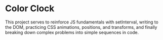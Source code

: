 # Color Clock
This project serves to reinforce JS fundamentals with setInterval, writing to the DOM, practicing CSS animations, positions, and transforms, and finally breaking down complex problems into simple sequences in code.

